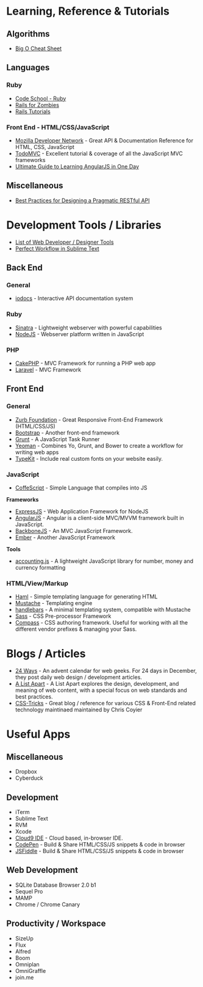 # Learning, Reference & Tutorials

## Algorithms
* [Big O Cheat Sheet](http://bigocheatsheet.com/)

## Languages

### Ruby

* [Code School - Ruby](https://www.codeschool.com/paths/ruby)
* [Rails for Zombies](http://railsforzombies.org/)
* [Rails Tutorials](http://ruby.railstutorial.org/)

### Front End - HTML/CSS/JavaScript
* [Mozilla Developer Network](https://developer.mozilla.org/en-US/docs/Web) - Great API & Documentation Reference for HTML, CSS, JavaScript
* [TodoMVC](http://todomvc.com/) - Excellent tutorial & coverage of all the JavaScript MVC frameworks
* [Ultimate Guide to Learning AngularJS in One Day](http://toddmotto.com/ultimate-guide-to-learning-angular-js-in-one-day/)


## Miscellaneous
* [Best Practices for Designing a Pragmatic RESTful API](http://www.vinaysahni.com/best-practices-for-a-pragmatic-restful-api)

# Development Tools / Libraries
* [List of Web Developer / Designer Tools](http://www.designyourway.net/blog/resources/if-youre-a-web-designer-or-web-developer-youll-want-these-new-resources/)
* [Perfect Workflow in Sublime Text](https://tutsplus.com/course/improve-workflow-in-sublime-text-2/)

## Back End

### General
* [iodocs](https://github.com/mashery/iodocs) - Interactive API documentation system

### Ruby 
* [Sinatra](http://www.sinatrarb.com/) - Lightweight webserver with powerful capabilities
* [NodeJS](http://nodejs.org/) - Webserver platform written in JavaScript

### PHP
* [CakePHP](http://cakephp.org/) - MVC Framework for running a PHP web app
* [Laravel](http://laravel.com/) - MVC Framework

## Front End

### General
* [Zurb Foundation](http://foundation.zurb.com/) - Great Responsive Front-End Framework (HTML/CSS/JS)
* [Bootstrap](http://getbootstrap.com/) - Another front-end framework
* [Grunt](http://gruntjs.com/) - A JavaScript Task Runner
* [Yeoman](http://yeoman.io/) - Combines Yo, Grunt, and Bower to create a workflow for writing web apps
* [TypeKit](https://typekit.com/) - Include real custom fonts on your website easily.

### JavaScript

* [CoffeScript](http://coffeescript.org/) - Simple Language that compiles into JS

**Frameworks**
* [ExpressJS](http://expressjs.com/) - Web Application Framework for NodeJS
* [AngularJS](http://angularjs.org/) - Angular is a client-side MVC/MVVM framework built in JavaScript.
* [BackboneJS](http://backbonejs.org/) - An MVC JavaScript Framework.
* [Ember](http://emberjs.com/) - Another JavaScript Framework

**Tools**
* [accounting.js](https://github.com/josscrowcroft/accounting.js) - A lightweight JavaScript library for number, money and currency formatting


### HTML/View/Markup
* [Haml](http://haml.info/) - Simple templating language for generating HTML
* [Mustache](http://mustache.github.io/) - Templating engine
* [handlebars](http://handlebarsjs.com/) - A minimal templating system, compatible with Mustache
* [Sass](http://sass-lang.com/) - CSS Pre-processor Framework
* [Compass](http://compass-style.org/) - CSS authoring framework. Useful for working with all the different vendor prefixes & managing your Sass.


# Blogs / Articles

* [24 Ways](http://24ways.org/) - An advent calendar for web geeks. For 24 days in December, they post daily web design / development articles.
* [A List Apart](http://alistapart.com/) - A List Apart explores the design, development, and meaning of web content, with a special focus on web standards and best practices.
* [CSS-Tricks](http://css-tricks.com/) - Great blog / reference for various CSS & Front-End related technology maintinaed maintained by Chris Coyier

# Useful Apps

## Miscellaneous

* Dropbox
* Cyberduck

## Development

* iTerm
* Sublime Text
* RVM
* Xcode
* [Cloud9 IDE](https://c9.io/) - Cloud based, in-browser IDE.
* [CodePen](http://codepen.io/) - Build & Share HTML/CSS/JS snippets & code in browser
* [JSFiddle](http://jsfiddle.net/) - Build & Share HTML/CSS/JS snippets & code in browser

## Web Development
* SQLite Database Browser 2.0 b1
* Sequel Pro
* MAMP 
* Chrome / Chrome Canary


## Productivity / Workspace

* SizeUp
* Flux
* Alfred
* Boom
* Omniplan
* OmniGraffle
* join.me